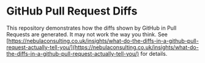 # GitHub Pull Request Diffs

This repository demonstrates how the diffs shown by GitHub in Pull Requests are generated. It may not work the way you
think. See [https://nebulaconsulting.co.uk/insights/what-do-the-diffs-in-a-github-pull-request-actually-tell-you/](https://nebulaconsulting.co.uk/insights/what-do-the-diffs-in-a-github-pull-request-actually-tell-you/)
for details.
